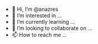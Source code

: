 - 👋 Hi, I’m @anazres
- 👀 I’m interested in ...
- 🌱 I’m currently learning ...
- 💞️ I’m looking to collaborate on ...
- 📫 How to reach me ...

<!---
anazres/anazres is a ✨ special ✨ repository because its `README.md` (this file) appears on your GitHub profile.
You can click the Preview link to take a look at your changes.
--->
